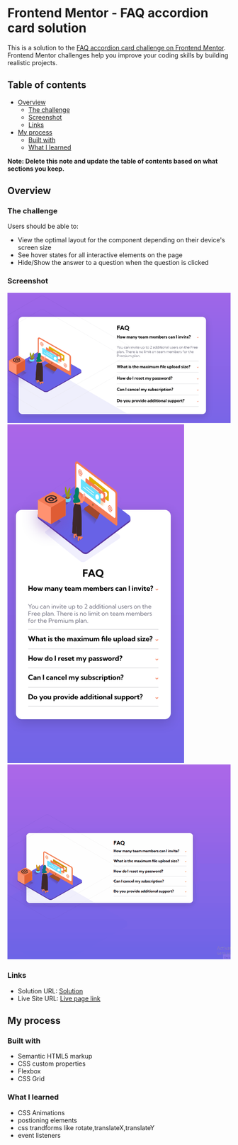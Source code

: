 # Frontend Mentor - FAQ accordion card solution

This is a solution to the [FAQ accordion card challenge on Frontend Mentor](https://www.frontendmentor.io/challenges/faq-accordion-card-XlyjD0Oam). Frontend Mentor challenges help you improve your coding skills by building realistic projects. 

## Table of contents

- [Overview](#overview)
  - [The challenge](#the-challenge)
  - [Screenshot](#screenshot)
  - [Links](#links)
- [My process](#my-process)
  - [Built with](#built-with)
  - [What I learned](#what-i-learned)




**Note: Delete this note and update the table of contents based on what sections you keep.**

## Overview

### The challenge

Users should be able to:

- View the optimal layout for the component depending on their device's screen size
- See hover states for all interactive elements on the page
- Hide/Show the answer to a question when the question is clicked

### Screenshot

![Desktop view](./screenshots/desktop_accordion.png)
![Mobile view](./screenshots//mobile_accordion.png)
![active states](./screenshots/accordion_active_states.gif)


### Links

- Solution URL: [Solution](https://github.com/pro-grammer206/faq_accordion)
- Live Site URL: [Live page link](https://pro-grammer206.github.io/faq_accordion/)

## My process

### Built with

- Semantic HTML5 markup
- CSS custom properties
- Flexbox
- CSS Grid


### What I learned

* CSS Animations
* postioning elements
* css trandforms like rotate,translateX,translateY
* event listeners

